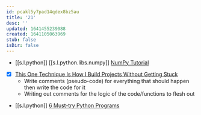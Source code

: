 ```yaml
---
id: pcakl5y7pad14qdex8bz5au
title: '21'
desc: ''
updated: 1641455239088
created: 1641105063969
stub: false
isDir: false
---
```



- [[s.l.python]] [[s.l.python.libs.numpy]] [NumPy Tutorial](https://youtube.com/playlist?list=PLhTjy8cBISEpTyVbZGYUesjpeUXth8rqs)
- [x] [This One Technique Is How I Build Projects Without Getting Stuck][1]
  - Write comments (pseudo-code) for everything that should happen then write the code for it
  - Writing out comments for the logic of the code/functions to flesh out
- [[s.l.python]] [6 Must-try Python Programs][2]

[1]: https://youtu.be/Qvmp4F-hOKA
[2]: https://levelup.gitconnected.com/6-must-try-python-programs-5d92ff36e620
